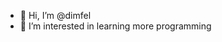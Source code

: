 - 👋 Hi, I’m @dimfel
- 👀 I’m interested in learning more programming


<!---
dimfel/dimfel is a ✨ special ✨ repository because its `README.md` (this file) appears on your GitHub profile.
You can click the Preview link to take a look at your changes.
--->
